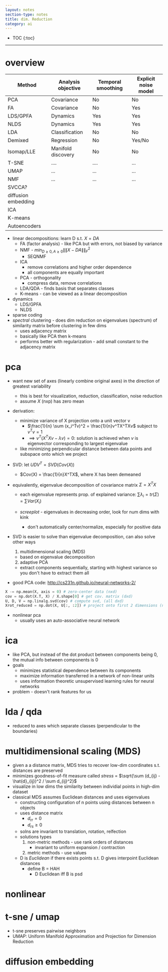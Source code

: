 ```yaml
---
layout: notes
section-type: notes
title: dim. Reduction
category: ai
---
```

* TOC
{:toc}
---

# overview

| Method              | Analysis objective | Temporal smoothing | Explicit noise model |
|---------------------|--------------------|--------------------|----------------------|
| PCA                 | Covariance         | No                 | No                   |
| FA                  | Covariance         | No                 | Yes                  |
| LDS/GPFA            | Dynamics           | Yes                | Yes                  |
| NLDS                | Dynamics           | Yes                | Yes                  |
| LDA                 | Classification     | No                 | No                   |
| Demixed             | Regression         | No                 | Yes/No               |
| Isomap/LLE          | Manifold discovery | No                 | No                   |
| T-SNE               | ....               | ....               | ...                  |
| UMAP                | ...                | ...                | ...                  |
| NMF                 | ...                | ...                | ...                  |
| SVCCA?              |                    |                    |                      |
| diffusion embedding |                    |                    |                      |
| ICA                 |                    |                    |                      |
| K-means             |                    |                    |                      |
| Autoencoders        |                    |                    |


- linear decompositions: learn D s.t. $X=DA$
  - FA (factor analysis) - like PCA but with errors, not biased by variance
  - NMF - $min_{D \geq 0, A \geq 0} \|\|X-DA\|\|_F^2$
    - SEQNMF
  - ICA
    - remove correlations and higher order dependence
    - all components are equally important
  - PCA - orthogonality
    - compress data, remove correlations
  - LDA/QDA - finds basis that separates classes
  - K-means - can be viewed as a linear decomposition
- dynamics
  - LDS/GPFA
  - NLDS
- sparse coding
- *spectral* clustering - does dim reduction on eigenvalues (spectrum) of similarity matrix before clustering in few dims
  - uses adjacency matrix
  - basically like PCA then k-means
  - performs better with regularization - add small constant to the adjacency matrix

# pca

- want new set of axes (linearly combine original axes) in the direction of greatest variability
    - this is best for visualization, reduction, classification, noise reduction
    - assume $X$ (nxp) has zero mean

- derivation: 

    - minimize variance of X projection onto a unit vector v
      - $\frac{1}{n} \sum (x_i^Tv)^2 = \frac{1}{n}v^TX^TXv$ subject to $v^T v=1$
      - $\implies v^T(X^TXv-\lambda v)=0$: solution is achieved when $v$ is eigenvector corresponding to largest eigenvalue
    - like minimizing perpendicular distance between data points and subspace onto which we project

- SVD: let $U D V^T = SVD(Cov(X))$

    - $Cov(X) = \frac{1}{n}X^TX$, where X has been demeaned

- equivalently, eigenvalue decomposition of covariance matrix $\Sigma = X^TX$
  - each eigenvalue represents prop. of explained variance: $\sum \lambda_i = tr(\Sigma) = \sum Var(X_i)$

  - *screeplot*  - eigenvalues in decreasing order, look for num dims with kink
    - don't automatically center/normalize, especially for positive data

- SVD is easier to solve than eigenvalue decomposition, can also solve other ways
  1. multidimensional scaling (MDS)
    - based on eigenvalue decomposition
  2. adaptive PCA
    - extract components sequentially, starting with highest variance so you don't have to extract them all	

- good PCA code: http://cs231n.github.io/neural-networks-2/
```python
X -= np.mean(X, axis = 0) # zero-center data (nxd)
cov = np.dot(X.T, X) / X.shape[0] # get cov. matrix (dxd)
U, D, V = np.linalg.svd(cov) # compute svd, (all dxd)
Xrot_reduced = np.dot(X, U[:, :2]) # project onto first 2 dimensions (n x 2)
```
- nonlinear pca
    - usually uses an auto-associative neural network
      ​	


# ica

- like PCA, but instead of the dot product between components being 0, the mutual info between components is 0
- goals
  - minimizes statistical dependence between its components
  - maximize information transferred in a network of non-linear units
  - uses information theoretic unsupervised learning rules for neural networks
- problem - doesn't rank features for us


# lda / qda
- reduced to axes which separate classes (perpendicular to the boundaries)



# multidimensional scaling (MDS)

- given a a distance matrix, MDS tries to recover low-dim coordinates s.t. distances are preserved
- minimizes goodness-of-fit measure called *stress* = $\sqrt{\sum (d_{ij} - \hat{d}_{ij})^2 / \sum d_{ij}^2}$
- visualize in low dims the similarity between individial points in high-dim dataset
- classical MDS assumes Euclidean distances and uses eigenvalues
  - constructing configuration of n points using distances between n objects
  - uses distance matrix
    - $d_{rr} = 0$
    - $d_{rs} \geq 0$
  - solns are invariant to translation, rotation, relfection
  - solutions types
    1. non-metric methods - use rank orders of distances
       - invariant to uniform expansion / contraction
    2. metric methods - use values
  - D is *Euclidean* if there exists points s.t. D gives interpoint Euclidean distances
    - define B = HAH
      - D Euclidean iff B is psd

# nonlinear

# t-sne / umap

- t-sne preserves pairwise neighbors
- UMAP: Uniform Manifold Approximation and Projection for Dimension Reduction

# diffusion embedding

